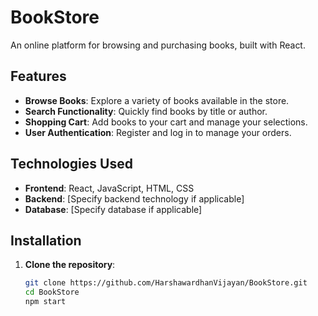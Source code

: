 # BookStore

An online platform for browsing and purchasing books, built with React.

## Features

- **Browse Books**: Explore a variety of books available in the store.
- **Search Functionality**: Quickly find books by title or author.
- **Shopping Cart**: Add books to your cart and manage your selections.
- **User Authentication**: Register and log in to manage your orders.

## Technologies Used

- **Frontend**: React, JavaScript, HTML, CSS
- **Backend**: [Specify backend technology if applicable]
- **Database**: [Specify database if applicable]

## Installation

1. **Clone the repository**:
   ```bash
   git clone https://github.com/HarshawardhanVijayan/BookStore.git
   cd BookStore
   npm start